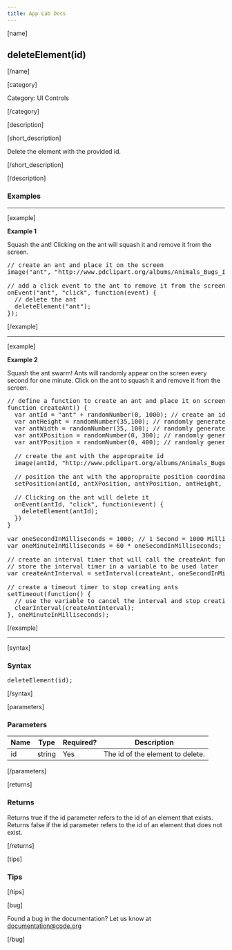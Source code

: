 ```yaml
---
title: App Lab Docs
---
```


[name]

## deleteElement(id)

[/name]

[category]

Category: UI Controls

[/category]

[description]

[short_description]

Delete the element with the provided id.

[/short_description]

[/description]

### Examples
____________________________________________________

[example]

**Example 1**

Squash the ant!
Clicking on the ant will squash it and remove it from the screen.

<pre>
// create an ant and place it on the screen
image("ant", "http://www.pdclipart.org/albums/Animals_Bugs_Insects/ant.png");

// add a click event to the ant to remove it from the screen
onEvent("ant", "click", function(event) {
  // delete the ant
  deleteElement("ant");
});
</pre>

[/example]

____________________________________________________

[example]

**Example 2**

Squash the ant swarm!
Ants will randomly appear on the screen every second for one minute. Click on the ant to squash it and remove it from the screen.

<pre>
// define a function to create an ant and place it on screen. 
function createAnt() {
  var antId = "ant" + randomNumber(0, 1000); // create an id for the ant. The id is appended with a random number so only one ant is deleted at a time.
  var antHeight = randomNumber(35,100); // randomly generate a number between 35 and 100 to represent the pixel hight for the ant
  var antWidth = randomNumber(35, 100); // randomly generate a number between 35 and 100 to represent the pixel width for the ant
  var antXPosition = randomNumber(0, 300); // randomly generate a number between 0 and 300 to represent the x position coordinate for the ant
  var antYPosition = randomNumber(0, 400); // randomly generate a number between 0 and 400 to represent the y position coordinate for the ant
  
  // create the ant with the appropraite id
  image(antId, "http://www.pdclipart.org/albums/Animals_Bugs_Insects/ant.png"); 
  
  // position the ant with the appropraite position coordinates and dimensions
  setPosition(antId, antXPosition, antYPosition, antHeight, antWidth); 
  
  // Clicking on the ant will delete it
  onEvent(antId, "click", function(event) {
    deleteElement(antId);
  })
}

var oneSecondInMilliseconds = 1000; // 1 Second = 1000 Milliseconds
var oneMinuteInMilliseconds = 60 * oneSecondInMilliseconds; // 1 Minute = 60 Seconds

// create an interval timer that will call the createAnt function every second
// store the interval timer in a variable to be used later
var createAntInterval = setInterval(createAnt, oneSecondInMilliseconds);

// create a timeout timer to stop creating ants
setTimeout(function() {
  // use the variable to cancel the interval and stop creating ants
  clearInterval(createAntInterval);
}, oneMinuteInMilliseconds);
</pre>


[/example]

____________________________________________________

[syntax]

### Syntax
<pre>
deleteElement(id);
</pre>

[/syntax]

[parameters]

### Parameters

| Name  | Type | Required? | Description |
|-----------------|------|-----------|-------------|
| id | string | Yes | The id of the element to delete.  |

[/parameters]

[returns]

### Returns
Returns true if the id parameter refers to the id of an element that exists.
Returns false if the id parameter refers to the id of an element that does not exist. 

[/returns]

[tips]

### Tips

[/tips]

[bug]

Found a bug in the documentation? Let us know at documentation@code.org

[/bug]
